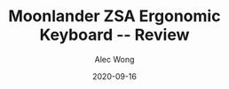 ---
title: Moonlander ZSA Ergonomic Keyboard -- Review
author: Alec Wong
cover: https://www.zsa.io/static/8567515c1ffbc03f83c7bfa2b29bd155/4ad1b/1-hero-white.png
date: '2020-09-16'
slug: moonlander-zsa-review
categories: [equipment]
tags: [moonlander, zsa, keyboard]
---